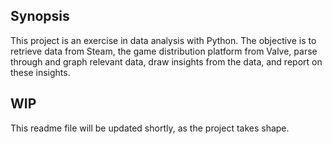 ## Synopsis

This project is an exercise in data analysis with Python. The objective is to retrieve data from Steam, the game distribution platform from Valve, parse through and graph relevant data, draw insights from the data, and report on these insights.

## WIP

This readme file will be updated shortly, as the project takes shape.
